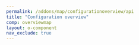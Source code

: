 ```yaml
---
permalink: /addons/map/configurationoverview/api
title: "Configuration overview"
comp: overviewmap
layout: o-component
nav_exclude: true
---
```

